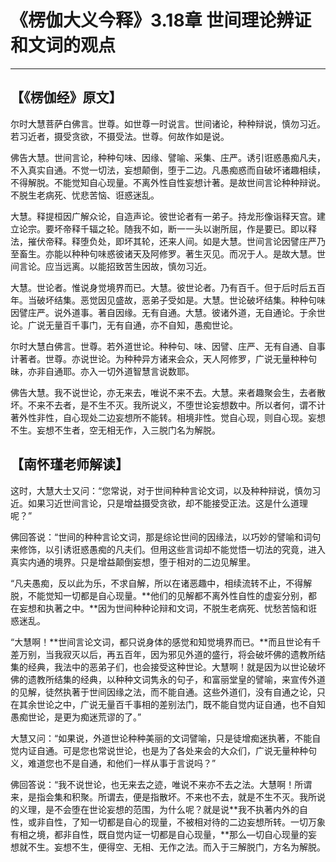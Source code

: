 # 《楞伽大义今释》3.18章 世间理论辨证和文词的观点

------

## 【《楞伽经》原文】

尔时大慧菩萨白佛言。世尊。如世尊一时说言。世间诸论，种种辩说，慎勿习近。若习近者，摄受贪欲，不摄受法。世尊。何故作如是说。

佛告大慧。世间言论，种种句味、因缘、譬喻、采集、庄严。诱引诳惑愚痴凡夫，不入真实自通。不觉一切法，妄想颠倒，堕于二边。凡愚痴惑而自破坏诸趣相续，不得解脱。不能觉知自心现量。不离外性自性妄想计著。是故世间言论种种辩说。不脱生老病死、忧悲苦恼、诳惑迷乱。

大慧。释提桓因广解众论，自造声论。彼世论者有一弟子。持龙形像诣释天宫。建立论宗。要坏帝释千辐之轮。随我不如，断一一头以谢所屈，作是要已。即以释法，摧伏帝释。释堕负处，即坏其轮，还来人间。如是大慧。世间言论因譬庄严乃至畜生。亦能以种种句味惑彼诸天及阿修罗。著生灭见。而况于人。是故大慧。世间言论。应当远离。以能招致苦生因故，慎勿习近。

大慧。世论者。惟说身觉境界而已。大慧。彼世论者。乃有百千。但于后时后五百年。当破坏结集。恶觉因见盛故，恶弟子受如是。大慧。世论破坏结集。种种句味因譬庄严。说外道事。著自因缘。无有自通。大慧。彼诸外道，无自通论。于余世论。广说无量百千事门，无有自通，亦不自知，愚痴世论。

尔时大慧白佛言。世尊。若外道世论。种种句、味、因譬、庄严、无有自通、自事计著者。世尊。亦说世论。为种种异方诸来会众，天人阿修罗，广说无量种种句昧，亦非自通耶。亦入一切外道智慧言说数耶。

佛告大慧。我不说世论，亦无来去，唯说不来不去。大慧。来者趣聚会生，去者散坏。不来不去者，是不生不灭。我所说义，不堕世论妄想数中。所以者何，谓不计著外性非性，自心现处二边妄想所不能转。相境非性。觉自心现，则自心现。妄想不生。妄想不生者，空无相无作，入三脱门名为解脱。

## 【南怀瑾老师解读】

这时，大慧大士又问：“您常说，对于世间种种言论文词，以及种种辩说，慎勿习近。如果习近世间言论，只是增益摄受贪欲，却不能接受正法。这是什么道理呢？”

佛回答说：“世间的种种言论文词，那是综论世间的因缘法，以巧妙的譬喻和词句来修饰，以引诱诳惑愚痴的凡夫们。但用这些言词却不能觉悟一切法的究竟，进入真实内通的境界。只是增益颠倒妄想，堕于相对的二边见解里。

“凡夫愚痴，反以此为乐，不求自解，所以在诸恶趣中，相续流转不止，不得解脱，不能觉知一切都是自心现量。**他们的见解都不离外性自性的虚妄分别，都在妄想和执著之中。**因为世间种种论辩和文词，不脱生老病死、忧愁苦恼和诳惑迷乱。

“大慧啊！**世间言论文词，都只说身体的感觉和知觉境界而已。**而且世论有千差万别，当我寂灭以后，再五百年，因为邪见外道的盛行，将会破坏佛的遗教所结集的经典，我法中的恶弟子们，也会接受这种世论。大慧啊！就是因为以世论破坏佛的遗教所结集的经典，以种种文词隽永的句子，和富丽堂皇的譬喻，来宣传外道的见解，徒然执著于世间因缘之法，而不能自通。这些外道们，没有自通之论，只在其余世论之中，广说无量百千事相的差别法门，既不能自觉内证自通，也不自知愚痴世论，是更为痴迷荒谬的了。”

大慧又问：“如果说，外道世论种种美丽的文词譬喻，只是徒增痴迷执著，不能自觉内证自通。可是您也常说世论，也是为了各处来会的大众们，广说无量种种句义，难道您也不是自通，和他们一样从事于言说吗？”

佛回答说：“我不说世论，也无来去之迹，唯说不来亦不去之法。大慧啊！所谓来，是指会集和积聚。所谓去，便是指散坏。不来也不去，就是不生不灭。我所说的义理，是不会堕在世论妄想的范围，为什么呢？就是说**我不执著内外的自性，或非自性，了知一切都是自心的现量，不被相对待的二边妄想所转。一切万象有相之境，都非自性，既自觉内证一切都是自心现量，**那么—切自心现量的妄想就不生。妄想不生，便得空、无相、无作之法。而入于三解脱门，方名为解脱。

